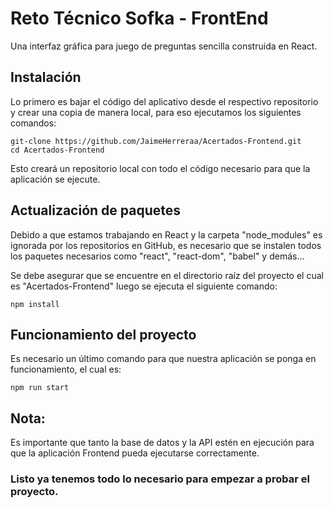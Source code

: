 # Reto Técnico Sofka - FrontEnd

Una interfaz gráfica para juego de preguntas sencilla construida en React.

## Instalación

Lo primero es bajar el código del aplicativo desde el respectivo repositorio y crear una copia de manera local, para eso ejecutamos los siguientes comandos:

```shell
git-clone https://github.com/JaimeHerreraa/Acertados-Frontend.git
cd Acertados-Frontend
```

Esto creará un repositorio local con todo el código necesario para que la aplicación se ejecute.

## Actualización de paquetes 
Debido a que estamos trabajando en React y la carpeta "node_modules" es ignorada por los repositorios en GitHub, es necesario que se instalen todos los paquetes necesarios como "react", "react-dom", "babel" y demás...

Se debe asegurar que se encuentre en el directorio raíz del proyecto el cual es "Acertados-Frontend" luego se ejecuta el siguiente comando:

```shell
npm install
```

## Funcionamiento del proyecto
Es necesario un último comando para que nuestra aplicación se ponga en funcionamiento, el cual es:

```shell
npm run start
```

## Nota:
Es importante que tanto la base de datos y la API estén en ejecución para que la aplicación Frontend pueda ejecutarse correctamente.

### Listo ya tenemos todo lo necesario para empezar a probar el proyecto.
